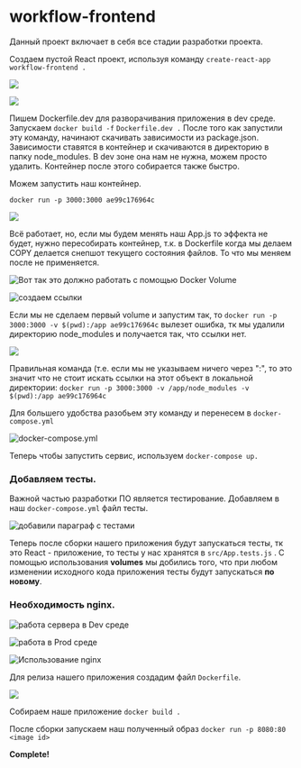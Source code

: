 # workflow-frontend

Данный проект включает в себя все стадии разработки проекта.

Создаем пустой React проект, используя команду `create-react-app workflow-frontend .`

![](../.gitbook/assets/image%20%282%29.png)

![](../.gitbook/assets/image%20%2813%29.png)

Пишем Dockerfile.dev для разворачивания приложения в dev среде. Запускаем `docker build -f` `Dockerfile.dev .` После того как запустили эту команду, начинают скачивать зависимости из package.json. Зависимости ставятся в контейнер и скачиваются в директорию в папку node\_modules. В dev зоне она нам не нужна, можем просто удалить. Контейнер после этого собирается также быстро. 

Можем запустить наш контейнер.

 `docker run -p 3000:3000 ae99c176964c`

![](../.gitbook/assets/image%20%284%29.png)

 Всё работает, но, если мы будем менять наш App.js то эффекта не будет, нужно пересобирать контейнер, т.к. в Dockerfile когда мы делаем COPY делается снепшот текущего состояния файлов. То что мы меняем после не применяется.

![&#x412;&#x43E;&#x442; &#x442;&#x430;&#x43A; &#x44D;&#x442;&#x43E; &#x434;&#x43E;&#x43B;&#x436;&#x43D;&#x43E; &#x440;&#x430;&#x431;&#x43E;&#x442;&#x430;&#x442;&#x44C; &#x441; &#x43F;&#x43E;&#x43C;&#x43E;&#x449;&#x44C;&#x44E; Docker Volume](../.gitbook/assets/image%20%286%29.png)

![&#x441;&#x43E;&#x437;&#x434;&#x430;&#x435;&#x43C; &#x441;&#x441;&#x44B;&#x43B;&#x43A;&#x438; ](../.gitbook/assets/image%20%2810%29.png)

Если мы не сделаем первый volume и запустим так, то  `docker run -p 3000:3000 -v $(pwd):/app ae99c176964c` вылезет ошибка, тк мы удалили директорию node\_modules и получается так, что ссылки нет.

![](../.gitbook/assets/image.png)

Правильная команда \(т.е. если мы не указываем ничего через ":", то это значит что не стоит искать ссылки на этот объект в локальной директории: `docker run -p 3000:3000 -v /app/node_modules -v $(pwd):/app ae99c176964c` 

Для большего удобства разобьем эту команду и перенесем в `docker-compose.yml` 

![docker-compose.yml](../.gitbook/assets/image%20%289%29.png)

Теперь чтобы запустить сервис, используем `docker-compose up.`

### Добавляем тесты.

Важной частью разработки ПО является тестирование. Добавляем в наш `docker-compose.yml` файл тесты.

![&#x434;&#x43E;&#x431;&#x430;&#x432;&#x438;&#x43B;&#x438; &#x43F;&#x430;&#x440;&#x430;&#x433;&#x440;&#x430;&#x444; &#x441; &#x442;&#x435;&#x441;&#x442;&#x430;&#x43C;&#x438;](../.gitbook/assets/image%20%2811%29.png)

Теперь после сборки нашего приложения будут запускаться тесты, тк это React - приложение, то тесты у нас хранятся в `src/App.tests.js` . С помощью использования **volumes** мы добились того, что при любом изменении исходного кода приложения тесты будут запускаться **по новому**.

### Необходимость nginx.

![&#x440;&#x430;&#x431;&#x43E;&#x442;&#x430; &#x441;&#x435;&#x440;&#x432;&#x435;&#x440;&#x430; &#x432; Dev &#x441;&#x440;&#x435;&#x434;&#x435;](../.gitbook/assets/image%20%2812%29.png)

![&#x440;&#x430;&#x431;&#x43E;&#x442;&#x430; &#x432; Prod &#x441;&#x440;&#x435;&#x434;&#x435;](../.gitbook/assets/image%20%283%29.png)

![&#x418;&#x441;&#x43F;&#x43E;&#x43B;&#x44C;&#x437;&#x43E;&#x432;&#x430;&#x43D;&#x438;&#x435; nginx ](../.gitbook/assets/image%20%285%29.png)

Для релиза нашего приложения создадим файл `Dockerfile`.

![](../.gitbook/assets/image%20%287%29.png)

Собираем наше приложение `docker build .`

После сборки запускаем наш полученный образ `docker run -p 8080:80 <image id>`

**Complete!**

